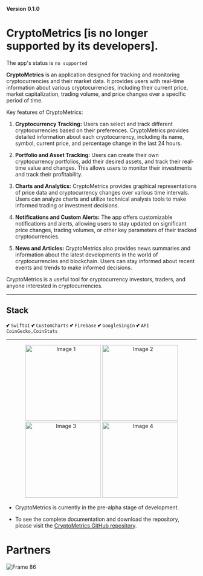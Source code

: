 **Version 0.1.0**

# CryptoMetrics [is no longer supported by its developers].

The app's status is `no supported`

**CryptoMetrics** is an application designed for tracking and monitoring cryptocurrencies and their market data. It provides users with real-time information about various cryptocurrencies, including their current price, market capitalization, trading volume, and price changes over a specific period of time.

Key features of CryptoMetrics:

1. **Cryptocurrency Tracking:** Users can select and track different cryptocurrencies based on their preferences. CryptoMetrics provides detailed information about each cryptocurrency, including its name, symbol, current price, and percentage change in the last 24 hours.

2. **Portfolio and Asset Tracking:** Users can create their own cryptocurrency portfolios, add their desired assets, and track their real-time value and changes. This allows users to monitor their investments and track their profitability.

3. **Charts and Analytics:** CryptoMetrics provides graphical representations of price data and cryptocurrency changes over various time intervals. Users can analyze charts and utilize technical analysis tools to make informed trading or investment decisions.

4. **Notifications and Custom Alerts:** The app offers customizable notifications and alerts, allowing users to stay updated on significant price changes, trading volumes, or other key parameters of their tracked cryptocurrencies.

5. **News and Articles:** CryptoMetrics also provides news summaries and information about the latest developments in the world of cryptocurrencies and blockchain. Users can stay informed about recent events and trends to make informed decisions.

CryptoMetrics is a useful tool for cryptocurrency investors, traders, and anyone interested in cryptocurrencies.

---
## Stack
:two_hearts: `SwiftUI` :two_hearts: `CustomCharts` :two_hearts: `Firebase` :two_hearts: `GoogleSingIn` :two_hearts: `API CoinGecko,CoinStats`

---
<div align="center">
    <img src="https://github.com/PatchedDeveloper/CryptoMetricsSwiftUI/assets/103842703/be039ad2-4b7c-4c46-b41e-f090a7fbde0c" width="200" alt="Image 1" />
    <img src="https://github.com/PatchedDeveloper/CryptoMetricsSwiftUI/assets/103842703/d6ca585d-9afe-4633-b5cb-ae75bad44195" width="200" alt="Image 2" />
    <img src="https://github.com/PatchedDeveloper/CryptoMetricsSwiftUI/assets/103842703/03a6b07a-edfc-45a4-b97b-ac717ad3b6a3" width="200" alt="Image 3" />
    <img src="https://github.com/PatchedDeveloper/CryptoMetricsSwiftUI/assets/103842703/04f468e6-d5df-445b-9e0a-7eb0d36b3752" width="200" alt="Image 4" />
</div>



- CryptoMetrics is currently in the pre-alpha stage of development.

- To see the complete documentation and download the repository, please visit the [CryptoMetrics GitHub repository](https://github.com/PatchedDeveloper/CryptoMetrics).

# Partners
![Frame 86](https://github.com/PatchedDeveloper/CryptoMetricsSwiftUI/assets/103842703/1495280e-df5d-41b9-995b-658e248bfd41)



